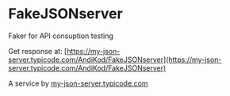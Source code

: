 # FakeJSONserver
Faker for API consuption testing

Get response at:
[https://my-json-server.typicode.com/AndiKod/FakeJSONserver](https://my-json-server.typicode.com/AndiKod/FakeJSONserver)


A service by [my-json-server.typicode.com](https://my-json-server.typicode.com/)